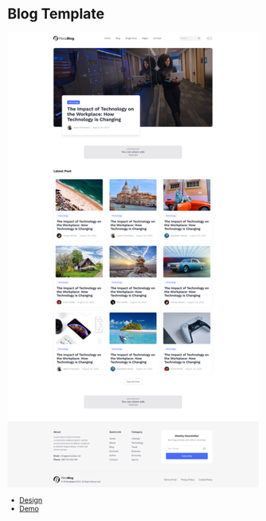 # Blog Template

![Blog](screenshot.png)

- [Design](https://www.figma.com/design/klkVt3lLw2KHX5IOH8QEbt/Free-Blog-Template--%7C-Modern---Creative-design--Community-?node-id=2101-19307&t=ziQ63rRZBxuVZ2I0-1)
- [Demo](https://dolinahotel-web.netlify.app/)
